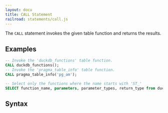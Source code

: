 ```yaml
---
layout: docu
title: CALL Statement
railroad: statements/call.js
---
```


The `CALL` statement invokes the given table function and returns the results.

## Examples

```sql
-- Invoke the 'duckdb_functions' table function.
CALL duckdb_functions();
-- Invoke the 'pragma_table_info' table function.
CALL pragma_table_info('pg_am');

-- Select only the functions where the name starts with 'ST_'
SELECT function_name, parameters, parameter_types, return_type from duckdb_functions() WHERE function_name like 'ST_%';
```

## Syntax

<div id="rrdiagram1"></div>

